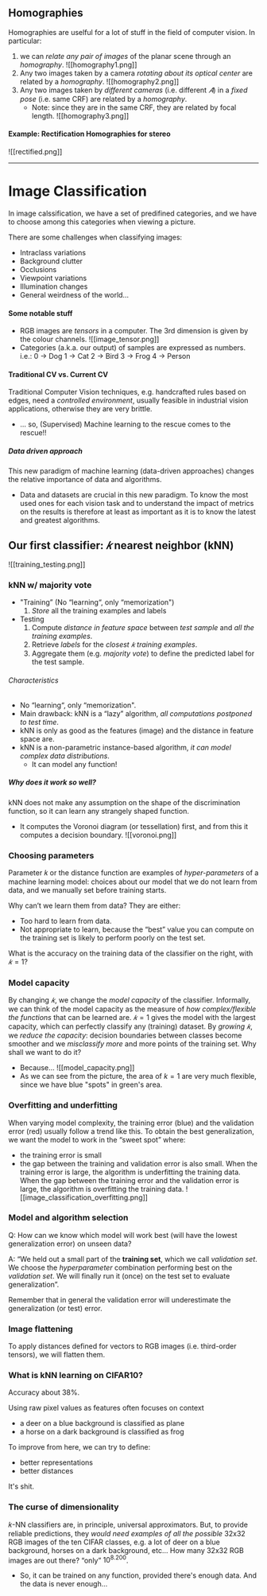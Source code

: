 ## Homographies
Homographies are uselful for a lot of stuff in the field of computer vision. In particular: 
1. we can _relate_ _any pair of images_ of the planar scene through an _homography_. 
![[homography1.png]]
2. Any two images taken by a camera _rotating about its optical center_ are related by a _homography_.
![[homography2.png]]
3. Any two images taken by _different cameras_ (i.e. different $𝐴$) in a _fixed pose_ (i.e. same CRF) are related by a _homography_.
	- Note: since they are in the same CRF, they are related by focal length. 
![[homography3.png]]
#### Example: Rectification Homographies for stereo
![[rectified.png]]

---
# Image Classification
In image calssification, we have a set of predifined categories, and we have to choose among this categories when viewing a picture. 

There are some challenges when classifying images:
- Intraclass variations
- Background clutter
- Occlusions
- Viewpoint variations
- Illumination changes
- General weirdness of the world…

#### Some notable stuff
- RGB images are _tensors_ in a computer. The 3rd dimension is given by the colour channels. 
![[image_tensor.png]]
- Categories (a.k.a. our output) of samples are expressed as numbers.
i.e.:
0 -> Dog
1 -> Cat
2 -> Bird
3 -> Frog
4 -> Person

#### Traditional CV vs. Current CV
Traditional Computer Vision techniques, e.g. handcrafted rules based on edges, need a _controlled environment_, usually feasible in industrial vision applications, otherwise they are very brittle.
- ... so, (Supervised) Machine learning to the rescue comes to the rescue!!

##### Data driven approach
This new paradigm of machine learning (data-driven approaches) changes the relative importance of data and algorithms. 
- Data and datasets are crucial in this new paradigm.
To know the most used ones for each vision task and to understand the impact of metrics on the results is therefore at least as important as it is to know the latest and greatest algorithms.

## Our first classifier: $𝑘$ nearest neighbor (kNN)
![[training_testing.png]]

### kNN w/ majority vote
- "Training” (No “learning“, only “memorization")
	1. _Store_ all the training examples and labels 
- Testing 
	1. Compute _distance in feature space_ between _test sample_ and _all the training examples_. 
	2. Retrieve _labels_ for the _closest $𝑘$ training examples_. 
	3. Aggregate them (e.g. _majority vote_) to define the predicted label for the test sample.

###### Characteristics
- No “learning“, only “memorization".
- Main drawback: kNN is a “lazy” algorithm, _all computations postponed to test time_.
- kNN is only as good as the features (image) and the distance in feature space are.
- kNN is a non-parametric instance-based algorithm, _it can model complex data distributions_.
	- It can model any function!

##### Why does it work so well?
kNN does not make any assumption on the shape of the discrimination function, so it can learn any strangely shaped function.  
- It computes the Voronoi diagram (or tessellation) first, and from this it computes a decision boundary. 
![[voronoi.png]]

### Choosing parameters 
Parameter 𝑘 or the distance function are examples of _hyper-parameters_ of a machine learning model: choices about our model that we do not learn from data, and we manually set before training starts.

Why can’t we learn them from data? They are either: 
- Too hard to learn from data. 
- Not appropriate to learn, because the “best” value you can compute on the training set is likely to perform poorly on the test set. 

What is the accuracy on the training data of the classifier on the right, with $𝑘 = 1$?

### Model capacity
By changing $𝑘$, we change the _model capacity_ of the classifier.
Informally, we can think of the model capacity as the measure of _how complex/flexible the functions_ that can be learned are. $𝑘 = 1$ gives the model with the largest capacity, which can perfectly classify any (training) dataset. 
By _growing_ $𝑘$, we _reduce the capacity_: decision boundaries between classes become smoother and we _misclassify more_ and more points of the training set. Why shall we want to do it?
- Because... 
![[model_capacity.png]]
- As we can see from the picture, the area of $k=1$ are very much flexible, since we have blue "spots" in green's area. 

### Overfitting and underfitting
When varying model complexity, the training error (blue) and the validation error (red) usually follow a trend like this. To obtain the best generalization, we want the model to work in the “sweet spot” where:
- the training error is small 
- the gap between the training and validation error is also small.
When the training error is large, the algorithm is underfitting the training data. When the gap between the training error and the validation error is large, the algorithm is overfitting the training data.
![[image_classification_overfitting.png]]
### Model and algorithm selection
Q: How can we know which model will work best (will have the lowest generalization error) on unseen data? 

A: “We held out a small part of the __training set__, which we call _validation set_. We choose the _hyperparameter_ combination performing best on the _validation set_. We will finally run it (once) on the test set to evaluate generalization”.

Remember that in general the validation error will underestimate the generalization (or test) error.
### Image flattening
To apply distances defined for vectors to RGB images (i.e. third-order tensors), we will flatten them.

### What is kNN learning on CIFAR10?
Accuracy about 38%.

Using raw pixel values as features often focuses on context 
- a deer on a blue background is classified as plane 
- a horse on a dark background is classified as frog 

To improve from here, we can try to define: 
- better representations 
- better distances

It's shit. 

### The curse of dimensionality
𝑘-NN classifiers are, in principle, universal approximators. But, to provide reliable predictions, they _would need examples of all the possible_ 32x32 RGB images of the ten CIFAR classes, e.g. a lot of deer on a blue background, horses on a dark background, etc… How many 32x32 RGB images are out there? “only” $10^{8.200}$.
- So, it can be trained on any function, provided there's enough data. And the data is never enough...

